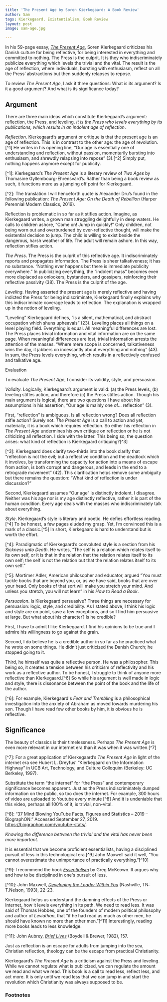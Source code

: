 ```yaml
---
title: 'The Present Age by Soren Kierkegaard: A Book Review'
author: Sam
tags: Kierkegaard, Existentialism, Book Review
layout: post
image: sam-age.jpg

---
```

In his 59-page essay, [_The Present Age_](https://amzn.to/2QqCGNg), Soren Kierkegaard criticizes his Danish
culture for being reflective, for being interested in everything and committed
to nothing. The Press is the culprit. It is they who indiscriminately publicize
everything which levels the trivial and the vital. The result is the age of
reflection, where individuals, bursting with enthusiasm, reflect on all the
Press’ abstractions but then suddenly relapses to repose.

To review _The Present Age_, I ask it three questions: What is its argument? Is
it a good argument? And what is its significance today?

## Argument

There are three main ideas which constitute Kierkegaard’s argument: reflection,
the Press, and leveling. _It is the Press who levels everything by its
publications, which results in an indolent age of reflection_.

_Reflection_. Kierkegaard’s argument or critique is that the present age is an
age of reflection. This is in contrast to the other age: the age of
revolution.\[^1\] He writes in his opening line, “Our age is essentially one of
understanding and reflection, without passion, momentarily bursting into
enthusiasm, and shrewdly relapsing into repose” (3).\[^2\] Simply put, nothing
happens anymore except for publicity.

\[^1\]: Kierkegaard’s _The Present Age_ is a literary review of _Two Ages_ by Thomasine Gyllembourg-Ehrensvärd’s. Rather than being a book review as such, it functions more as a jumping off point for Kierkegaard.

\[^2\]: The translation I will henceforth quote is Alexander Dru’s found in the following publication: _The Present Age: On the Death of Rebellion_ (Harper Perennial Modern Classics, 2019).

Reflection is problematic in so far as it stifles action. Imagine, as
Kierkegaard writes, a grown man struggling delightfully in deep waters. He calls
to children ashore, “Come on! Jump in quickly!” Only children, not being worn
out and overburdened by over-reflective thought, will make the existential
decision to jump. The child is willing to exist beside the dangerous, harsh
weather of life. The adult will remain ashore. In this way, reflection stifles
action.

_The Press_. The Press is the culprit of this reflective age. It
indiscriminately reports and propagates information. The Press is sheer
talkativeness; it has no substance. “Nothing ever happens but there is immediate
publicity everywhere.” In publicizing everything, the “indolent mass” becomes
even more displaced as onlookers, bystanders, and gossipers, reinforcing their
reflective passivity (38). The Press is the culprit of the age.

_Leveling_. Having asserted the present age is merely reflective and having
indicted the Press for being indiscriminate, Kierkegaard finally explains why
this indiscriminate coverage leads to reflection. The explanation is wrapped up
in the notion of leveling.

“Leveling” Kierkegaard defines, “is a silent, mathematical, and abstract
occupation which shuns upheavals” (23). Leveling places all things on a level
playing field. Everything is equal. All meaningful differences are lost. The
Press places trivial information and vital information are on the same page.
When meaningful differences are lost, trivial information arrests the attention
of the masses. “Where mere scope is concerned, talkativeness wins the day, it
jabbers on incessantly about everything and nothing” (43). In sum, the Press
levels everything, which results in a reflectively confused and talkative age.

Evaluation

To evaluate _The Present Age_, I consider its validity, style, and persuasion.

_Validity_. Logically, Kierkegaard’s argument is valid: (a) the Press levels,
(b) leveling stifles action, and therefore (c) the Press stifles action. Though
his main argument is logical, there are two questions I have about his
assumptions in his assertion, “Our age is mainly one of… reflection” (3).

First, “reflection” is ambiguous. Is all reflection wrong? Does all reflection
stifle action? Surely not. _The Present Age_ is a call to action and yet,
materially, it is a book which requires reflection. So either his reflection in
_The Present Age_ undermines his own critique on reflection or he is not
criticizing all reflection. I side with the latter. This being so, the question
arises: what kind of reflection is Kierkegaard critiquing?\[^3\]

\[^3\]: Kierkegaard does clarify two-thirds into the book clarify that “reflection is not the evil; but a reflective condition and the deadlock which it involves, by transforming the capacity for action into a means of escape from action, is both corrupt and dangerous, and leads in the end to a retrograde movement” (42). This clarification helps remove some ambiguity but there remains the question: “What kind of reflection is under discussion?”

Second, Kierkegaard assumes “Our age” is distinctly indolent. I disagree.
Neither was his age nor is my age distinctly reflective, rather it is part of
the human condition. Every age deals with the masses who indiscriminately talk
about everything.

_Style_. Kierkegaard’s style is literary and poetic. He defies effortless
reading.\[^4\] To be honest, a few pages eluded my grasp. Yet, I’m convinced this
is a mark of a classic.\[^5\] In short, Kierkegaard is hard to understand but is
worth the effort.

\[^4\]: Paradigmatic of Kierkegaard’s convoluted style is a section from his
_Sickness unto Death_. He writes, “The self is a relation which relates itself
to its own self, or it is that in the relation that the relation relates itself
to its own self; the self is not the relation but that the relation relates
itself to its own self.”

\[^5\]: Mortimer Adler, American philosopher and educator, argued “You must tackle
books that are beyond you, or, as we have said, books that are over your head.
Only books of that sort will make you stretch your mind. And unless you stretch,
you will not learn” in his _How to Read a Book_.

_Persuasion_. Is Kierkegaard persuasive? Three things are necessary for
persuasion: logic, style, and credibility. As I stated above, I think his logic
and style are on point, save a few exceptions, and so I find him persuasive at
large. But what about his character? Is he credible?

First, I have to admit I like Kierkegaard. I find his opinions to be true and I
admire his willingness to go against the grain.

Second, I do believe he is a credible author in so far as he practiced what he
wrote on some things. He didn’t just criticized the Danish Church; he stopped
going to it.

Third, he himself was quite a reflective person. He was a philosopher. This
being so, it creates a tension between his criticism of reflectivity and his
work as a reflective author. To be honest, I struggle to think of anyone more
reflective than Kierkegaard.\[^6\] So while his argument is well made in logic and
style, there is dissonance between the point of the book and the life of the
author.

\[^6\]: For example, Kierkegaard's _Fear and Trembling_ is a philosophical
investigation into the anxiety of Abraham as moved towards murdering his son.
Though I have read few other books by him, it is obvious he is reflective.

## Significance

The beauty of classics is their timelessness. Perhaps _The Present Age_ is even
more relevant in our internet era than it was when it was written.\[^7\]

\[^7\]: For a great application of Kierkegaard’s _The Present Age_ in light of the
internet era see Hubert L. Dreyfus’ “Kierkegaard on the Information Highway” in
UCB Art, Technology, and Culture Colloquim (Berkeley: UC Berkeley, 1997).

Substitute the term “the internet” for “the Press” and contemporary significance
becomes apparent. Just as the Press indiscriminately dumped information on the
public, so too does the internet. For example, 300 hours of video are uploaded
to Youtube every minute \[^8\] And it is undeniable that this video, perhaps all
100% of it, is trivial, non-vital.

\[^8\]: “37 Mind Blowing YouTube Facts, Figures and Statistics – 2019 – BiographON.” Accessed September 27, 2019. https://biographon.com/youtube-stats/.

_Knowing the difference between the trivial and the vital has never been more
important_.

It is essential that we become proficient essentialists, having a disciplined
pursuit of less in this technological era.\[^9\] John Maxwell said it well, “You
cannot overestimate the unimportance of practically everything.”\[^10\]

\[^9\]: I recommend the book [_Essentialism_](https://amzn.to/2ZTi6Z0) by Greg McKeown. It argues why and how to be disciplined in one's pursuit of less.

\[^10\]: John Maxwell, [_Developing the Leader Within You_](https://amzn.to/39IiyOn) (Nashville, TN: T.Nelson, 1993), 22-23.

Kierkegaard helps us understand the damning effects of the Press or Internet,
how it levels everything in its path. We need to read less. It was said of
Thomas Hobbes, one of the founders of modern political philosophy and author of
_Leviathan_, that “if he had read as much as other men, he should have known no
more than other men.”\[^11\] Interestingly, reading more books leads to less
knowledge.

\[^11\]: John Aubrey, [_Brief Lives_](https://amzn.to/35mnd5e) (Boydell & Brewer, 1982), 157.

Just as reflection is an escape for adults from jumping into the sea, Christian
reflection, theology can be the escape from practical Christianity.

Kierkegaard’s _The Present Age_ is a criticism against the Press and leveling.
While we cannot regulate what is publicized, we can regulate the amount we read
and what we read. This book is a call to read less, reflect less, and act more.
It is only until we read less that we can jump in and start the revolution which
Christianity was always supposed to be.

### Footnotes